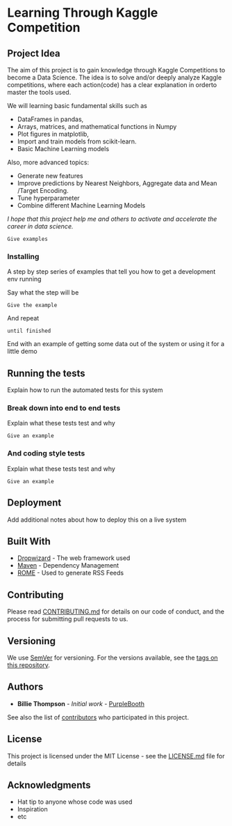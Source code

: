 # Learning Through Kaggle Competition

## Project Idea

The aim of this project is to gain knowledge through Kaggle Competitions to become a Data Science. The idea is to solve and/or deeply analyze Kaggle competitions, where each action(code) has a clear explanation in orderto master the tools used.

We will learning basic fundamental skills such as 
- DataFrames in pandas, 
- Arrays, matrices, and mathematical functions in Numpy
- Plot figures in matplotlib, 
- Import and train models from scikit-learn.
- Basic Machine Learning models

Also, more advanced topics:

- Generate new features 
- Improve predictions by Nearest Neighbors, Aggregate data and Mean /Target Encoding.
- Tune hyperparameter
- Combine different Machine Learning Models

*I hope that this project help me and others to activate and accelerate the career in data science.*

```
Give examples
```

### Installing

A step by step series of examples that tell you how to get a development env running

Say what the step will be

```
Give the example
```

And repeat

```
until finished
```

End with an example of getting some data out of the system or using it for a little demo

## Running the tests

Explain how to run the automated tests for this system

### Break down into end to end tests

Explain what these tests test and why

```
Give an example
```

### And coding style tests

Explain what these tests test and why

```
Give an example
```

## Deployment

Add additional notes about how to deploy this on a live system

## Built With

* [Dropwizard](http://www.dropwizard.io/1.0.2/docs/) - The web framework used
* [Maven](https://maven.apache.org/) - Dependency Management
* [ROME](https://rometools.github.io/rome/) - Used to generate RSS Feeds

## Contributing

Please read [CONTRIBUTING.md](https://gist.github.com/PurpleBooth/b24679402957c63ec426) for details on our code of conduct, and the process for submitting pull requests to us.

## Versioning

We use [SemVer](http://semver.org/) for versioning. For the versions available, see the [tags on this repository](https://github.com/your/project/tags). 

## Authors

* **Billie Thompson** - *Initial work* - [PurpleBooth](https://github.com/PurpleBooth)

See also the list of [contributors](https://github.com/your/project/contributors) who participated in this project.

## License

This project is licensed under the MIT License - see the [LICENSE.md](LICENSE.md) file for details

## Acknowledgments

* Hat tip to anyone whose code was used
* Inspiration
* etc
